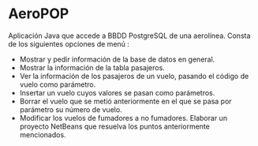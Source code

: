 # AeroPOP
Aplicación Java que accede a BBDD PostgreSQL de una aerolínea. Consta de los siguientes opciones de menú :

- Mostrar y pedir información de la base de datos en general.
- Mostrar la información de la tabla pasajeros.
- Ver la información de los pasajeros de un vuelo, pasando el código de vuelo como parámetro.
- Insertar un vuelo cuyos valores se pasan como parámetros.
- Borrar el vuelo que se metió anteriormente en el que se pasa por parámetro su número de vuelo.
- Modificar los vuelos de fumadores a no fumadores. Elaborar un proyecto NetBeans que resuelva los puntos anteriormente mencionados.
